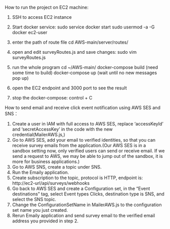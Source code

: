 How to run the project on EC2 machine:
1. SSH to access EC2 instance
2. Start docker service:
sudo service docker start
sudo usermod -a -G docker ec2-user

3. enter the path of route file
cd AWS-main/server/routes/

4. open and edit surveyRoutes.js and save changes:
sudo vim surveyRoutes.js

5. run the whole program
cd ~/AWS-main/
docker-compose build (need some time to build)
docker-compose up (wait until no new messages pop up)

6. open the EC2 endpoint and 3000 port to see the result

7. stop the docker-compose:
control + C


How to send email and receive click event notification using AWS SES and SNS：

1. Create a user in IAM with full access to AWS SES, replace ‘accessKeyId’ and ‘secretAccessKey’ in the code with the new credential(MailerAWS.js,)
2. Go to AWS SES, add your email to verified identities, so that you can receive survey emails from the application.(Our AWS SES is in a sandbox setting now, only verified users can send or receive email. If we send a request to AWS, we may be able to jump out of the sandbox, it is more for business applications.) 
3. Go to AWS SNS, create a topic under SNS.
4. Run the Emaily application.
5. Create subscription to the topic, protocol is HTTP, endpoint is:
http://ec2-url/api/surveys/webhooks 
6. Go back to AWS SES and create a Configuration set, in the “Event destinations” tag, select Event types Clicks, destination type is SNS, and select the SNS topic. 
7. Change the ConfigurationSetName in MailerAWS.js to the configuration set name you just created.
8. Rerun Emaily application and send survey email to the verified email address you provided in step 2.



